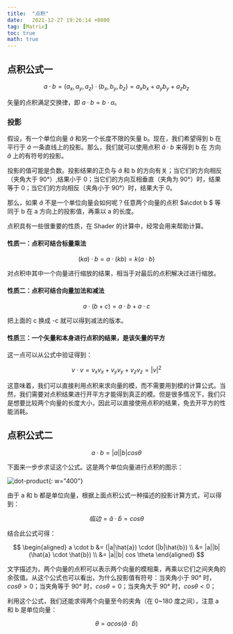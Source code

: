 ```yaml
---
title:  "点积"
date:   2021-12-27 19:26:14 +0800
tag: [Matrix]
toc: true
math: true
---
```


## 点积公式一

$$
a \cdotp b = (a_x, a_y, a_z) \cdotp (b_x, b_y, b_z) = a_xb_x + a_yb_y + a_zb_z
$$

矢量的点积满足交换律，即 $a \cdotp b = b \cdotp a$。

### 投影

假设，有一个单位向量 $\hat{a}$ 和另一个长度不限的矢量 b。现在，我们希望得到 b 在平行于 $\hat{a}$ 一条直线上的投影。那么，我们就可以使用点积 $\hat{a} \cdotp b$ 来得到 b 在 方向 $\hat{a}$ 上的有符号的投影。

投影的值可能是负数。投影结果的正负与 $\hat{a}$ 和 b 的方向有关；当它们的方向相反（夹角大于 90°）,结果小于 0；当它们的方向互相垂直（夹角为 90°）时，结果等于 0；当它们的方向相反（夹角小于 90°）时，结果大于 0。

那么，如果 $\hat{a}$ 不是一个单位向量会如何呢？任意两个向量的点积 $a\cdot b $ 等同于 b 在 a 方向上的投影值，再乘以 a 的长度。

点积具有一些很重要的性质，在 Shader 的计算中，经常会用来帮助计算。

#### 性质一：点积可结合标量乘法

$$
(ka)\cdot b = a \cdot (kb) = k(a \cdot b)
$$

对点积中其中一个向量进行缩放的结果，相当于对最后的点积解决过进行缩放。

#### 性质二：点积可结合向量加法和减法

$$
a \cdot (b+c) = a \cdot b + a \cdot c
$$

把上面的 c 换成 -c 就可以得到减法的版本。

#### 性质三：一个矢量和本身进行点积的结果，是该矢量的平方

这一点可以从公式中验证得到：

$$
v \cdot v = v_x v_x + v_y v_y + v_z v_z = |v|^2
$$

这意味着，我们可以直接利用点积来求向量的模，而不需要用到模的计算公式。当然，我们需要对点积结果进行开平方才能得到真正的模。但是很多情况下，我们只是想要比较两个向量的长度大小，因此可以直接使用点积的结果，免去开平方的性能消耗。

## 点积公式二

$$
a \cdot b= |a||b| cos \theta
$$



下面来一步步求证这个公式。这是两个单位向量进行点积的图示：

![dot-product](/assets/note_res/math-dot-product/figure_01.png){: w="400"}

由于 a 和 b 都是单位向量，根据上面点积公式一种描述的投影计算方式，可以得到：

$$
临边 = \hat{a} \cdot \hat{b} = cos \theta
$$

结合此公式可得：

$$
\begin{aligned}
a \cdot b &= (|a|\hat{a}) \cdot (|b|\hat{b}) \\ 
&= |a||b|(\hat{a} \cdot \hat{b}) \\
&= |a||b| cos \theta
\end{aligned}
$$

文字描述为，两个向量的点积可以表示两个向量的模相乘，再乘以它们之间夹角的余弦值。从这个公式也可以看出，为什么投影值有符号：当夹角小于 90° 时，$cos\theta > 0$；当夹角等于 90° 时，$cos\theta  = 0$；当夹角大于 90° 时，$cos\theta < 0$；

利用这个公式，我们还能求得两个向量至今的夹角（在 0~180 度之间），注意 a 和 b 是单位向量：

$$
\theta = acos(\hat{a} \cdot \hat{b})
$$
